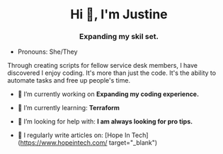 <h1 align="center">Hi 👋, I'm Justine</h1>
<h3 align="center">Expanding my skil set.</h3>

-  Pronouns: She/They

<p>Through creating scripts for fellow service desk members, I have discovered I enjoy coding. It's more than just the code. It's the ability to automate tasks and free up people's time. </p>

- 🔭 I’m currently working on **Expanding my coding experience.**

- 🌱 I’m currently learning: **Terraform**

- 🤝 I’m looking for help with: **I am always looking for pro tips.**

- 📝 I regularly write articles on: [Hope In Tech](https://www.hopeintech.com/ target="_blank")

<!--
**JustineCodes/JustineCodes** is a ✨ _special_ ✨ repository because its `README.md` (this file) appears on your GitHub profile.
- 👯 I’m looking to collaborate on ...
- 💬 Ask me about ...
- 📫 How to reach me: ...

- ⚡ Fun fact: ...
-->
